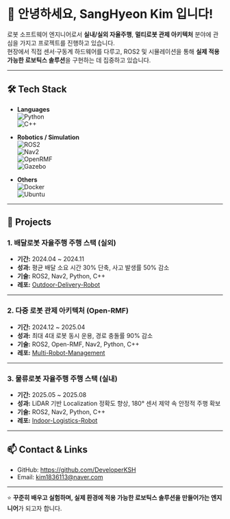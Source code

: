 # 👋 안녕하세요, SangHyeon Kim 입니다!

로봇 소프트웨어 엔지니어로서 **실내/실외 자율주행**, **멀티로봇 관제 아키텍처** 분야에 관심을 가지고 프로젝트를 진행하고 있습니다.  
현장에서 직접 센서·구동계 하드웨어를 다루고, ROS2 및 시뮬레이션을 통해 **실제 적용 가능한 로보틱스 솔루션**을 구현하는 데 집중하고 있습니다.  

---

## 🛠 Tech Stack

- **Languages**  
  ![Python](https://img.shields.io/badge/Python-3776AB?style=flat&logo=python&logoColor=white)  
  ![C++](https://img.shields.io/badge/C++-00599C?style=flat&logo=c%2B%2B&logoColor=white)

- **Robotics / Simulation**  
  ![ROS2](https://img.shields.io/badge/ROS2-Foxglove?style=flat&logo=ros&logoColor=white)  
  ![Nav2](https://img.shields.io/badge/Nav2-22314E?style=flat)  
  ![OpenRMF](https://img.shields.io/badge/Open--RMF-22314E?style=flat)  
  ![Gazebo](https://img.shields.io/badge/Gazebo-orange?style=flat)

- **Others**  
  ![Docker](https://img.shields.io/badge/Docker-2496ED?style=flat&logo=docker&logoColor=white)  
  ![Ubuntu](https://img.shields.io/badge/Ubuntu-E95420?style=flat&logo=ubuntu&logoColor=white)  

---

## 🚀 Projects

### 1. 배달로봇 자율주행 주행 스택 (실외)
- **기간:** 2024.04 ~ 2024.11  
- **성과:** 평균 배달 소요 시간 30% 단축, 사고 발생률 50% 감소  
- **기술:** ROS2, Nav2, Python, C++  
- **레포:** [Outdoor-Delivery-Robot](https://github.com/username/Outdoor-Delivery-Robot)

---

### 2. 다중 로봇 관제 아키텍처 (Open-RMF)
- **기간:** 2024.12 ~ 2025.04  
- **성과:** 최대 4대 로봇 동시 운용, 경로 충돌률 90% 감소  
- **기술:** ROS2, Open-RMF, Nav2, Python, C++  
- **레포:** [Multi-Robot-Management](https://github.com/username/Multi-Robot-Management)

---

### 3. 물류로봇 자율주행 주행 스택 (실내)
- **기간:** 2025.05 ~ 2025.08  
- **성과:** LiDAR 기반 Localization 정확도 향상, 180° 센서 제약 속 안정적 주행 확보  
- **기술:** ROS2, Nav2, Python, C++  
- **레포:** [Indoor-Logistics-Robot](https://github.com/username/Indoor-Logistics-Robot)

---

## 📫 Contact & Links

- GitHub: https://github.com/DeveloperKSH
- Email: kim1836113@naver.com

---

⭐️ **꾸준히 배우고 실험하며, 실제 환경에 적용 가능한 로보틱스 솔루션을 만들어가는 엔지니어**가 되고자 합니다.
